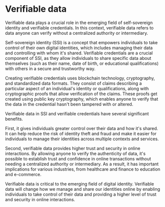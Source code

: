 # Verifiable data

Verifiable data plays a crucial role in the emerging field of self-sovereign identity and verifiable credentials. In this context, verifiable data refers to data anyone can verify without a centralized authority or intermediary.

Self-sovereign identity (SSI) is a concept that empowers individuals to take control of their own digital identities, which includes managing their data and controlling with whom it's shared. Verifiable credentials are a crucial component of SSI, as they allow individuals to share specific data about themselves (such as their name, date of birth, or educational qualifications) with others in a secure and trustworthy way.

Creating verifiable credentials uses blockchain technology, cryptography, and standardized data formats. They consist of claims describing a particular aspect of an individual's identity or qualifications, along with cryptographic proofs that allow verification of the claims. These proofs get created using public key cryptography, which enables anyone to verify that the data in the credential hasn't been tampered with or altered.

Verifiable data in SSI and verifiable credentials have several significant benefits.

First, it gives individuals greater control over their data and how it's shared. It can help reduce the risk of identity theft and fraud and make it easier for individuals to manage their identities across multiple contexts and services.

Second, verifiable data provides higher trust and security in online interactions. By allowing anyone to verify the authenticity of data, it's possible to establish trust and confidence in online transactions without needing a centralized authority or intermediary. As a result, it has important implications for various industries, from healthcare and finance to education and e-commerce.

Verifiable data is critical to the emerging field of digital identity. Verifiable data will change how we manage and share our identities online by enabling individuals to take control of their data and providing a higher level of trust and security in online interactions.
